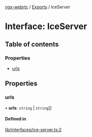 [ngx-webrtc](https://github.com/lotterfriends/ngx-webrtc/tree/main/libs/ngx-webrtc/docs/README.md) / [Exports](https://github.com/lotterfriends/ngx-webrtc/tree/main/libs/ngx-webrtc/docs/modules.md) / IceServer

# Interface: IceServer

## Table of contents

### Properties

- [urls](https://github.com/lotterfriends/ngx-webrtc/tree/main/libs/ngx-webrtc/docs/interfaces/IceServer.md#urls)

## Properties

### urls

• **urls**: `string` \| `string`[]

#### Defined in

[lib/interfaces/ice-server.ts:2](https://github.com/lotterfriends/video-chat/blob/826fb3b/libs/ngx-webrtc/src/lib/interfaces/ice-server.ts#L2)
